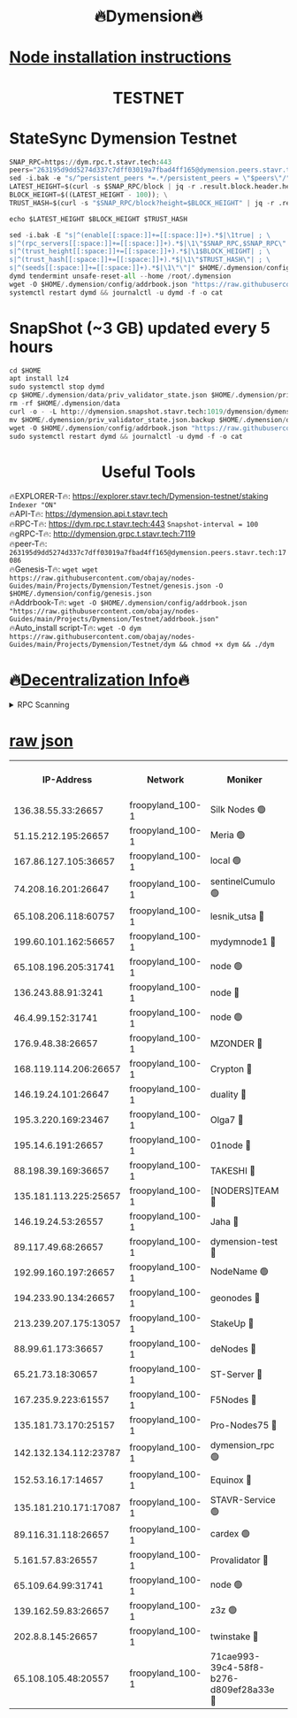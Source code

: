<h1 align="center"> 🔥Dymension🔥</h1>

[Node installation instructions](https://github.com/obajay/nodes-Guides/tree/main/Projects/Dymension/Testnet)
=

<h1 align="center"> TESTNET</h1>

# StateSync Dymension Testnet
```python
SNAP_RPC=https://dym.rpc.t.stavr.tech:443
peers="263195d9dd5274d337c7dff03019a7fbad4ff165@dymension.peers.stavr.tech:17086"
sed -i.bak -e "s/^persistent_peers *=.*/persistent_peers = \"$peers\"/" $HOME/.dymension/config/config.toml
LATEST_HEIGHT=$(curl -s $SNAP_RPC/block | jq -r .result.block.header.height); \
BLOCK_HEIGHT=$((LATEST_HEIGHT - 100)); \
TRUST_HASH=$(curl -s "$SNAP_RPC/block?height=$BLOCK_HEIGHT" | jq -r .result.block_id.hash)

echo $LATEST_HEIGHT $BLOCK_HEIGHT $TRUST_HASH

sed -i.bak -E "s|^(enable[[:space:]]+=[[:space:]]+).*$|\1true| ; \
s|^(rpc_servers[[:space:]]+=[[:space:]]+).*$|\1\"$SNAP_RPC,$SNAP_RPC\"| ; \
s|^(trust_height[[:space:]]+=[[:space:]]+).*$|\1$BLOCK_HEIGHT| ; \
s|^(trust_hash[[:space:]]+=[[:space:]]+).*$|\1\"$TRUST_HASH\"| ; \
s|^(seeds[[:space:]]+=[[:space:]]+).*$|\1\"\"|" $HOME/.dymension/config/config.toml
dymd tendermint unsafe-reset-all --home /root/.dymension
wget -O $HOME/.dymension/config/addrbook.json "https://raw.githubusercontent.com/obajay/nodes-Guides/main/Projects/Dymension/addrbook.json"
systemctl restart dymd && journalctl -u dymd -f -o cat

```
# SnapShot (~3 GB) updated every 5 hours
```python
cd $HOME
apt install lz4
sudo systemctl stop dymd
cp $HOME/.dymension/data/priv_validator_state.json $HOME/.dymension/priv_validator_state.json.backup
rm -rf $HOME/.dymension/data
curl -o - -L http://dymension.snapshot.stavr.tech:1019/dymension/dymension-snap.tar.lz4 | lz4 -c -d - | tar -x -C $HOME/.dymension --strip-components 2
mv $HOME/.dymension/priv_validator_state.json.backup $HOME/.dymension/data/priv_validator_state.json
wget -O $HOME/.dymension/config/addrbook.json "https://raw.githubusercontent.com/obajay/nodes-Guides/main/Projects/Dymension/addrbook.json"
sudo systemctl restart dymd && journalctl -u dymd -f -o cat
```

 <h1 align="center"> Useful Tools</h1>

🔥EXPLORER-T🔥:     https://explorer.stavr.tech/Dymension-testnet/staking        `Indexer "ON"` \
🔥API-T🔥:          https://dymension.api.t.stavr.tech \
🔥RPC-T🔥:          https://dym.rpc.t.stavr.tech:443                  `Snapshot-interval = 100` \
🔥gRPC-T🔥:         http://dymension.grpc.t.stavr.tech:7119 \
🔥peer-T🔥:         `263195d9dd5274d337c7dff03019a7fbad4ff165@dymension.peers.stavr.tech:17086` \
🔥Genesis-T🔥:     ```wget wget https://raw.githubusercontent.com/obajay/nodes-Guides/main/Projects/Dymension/Testnet/genesis.json -O $HOME/.dymension/config/genesis.json``` \
🔥Addrbook-T🔥:    ```wget -O $HOME/.dymension/config/addrbook.json "https://raw.githubusercontent.com/obajay/nodes-Guides/main/Projects/Dymension/Testnet/addrbook.json"``` \
🔥Auto_install script-T🔥: ```wget -O dym https://raw.githubusercontent.com/obajay/nodes-Guides/main/Projects/Dymension/Testnet/dym && chmod +x dym && ./dym```

🔥[Decentralization Info](https://github.com/obajay/StateSync-snapshots/tree/main/Projects/Dymension/Decentralization)🔥
=

<details>
<summary>RPC Scanning</summary>

<h2 align="center"> We scan nodes in real time every 4 hours. And we provide the final result of RPC endpoints.
We cannot influence the operation of these nodes in any way. </h2>


```python
If Voting Power is higher than 0 --> then the Node is a validator of the network and may be subject to attack and be a potential threat to the chain.
```
```python
We marked such validators with a red symbol
```

</details>

[raw json](https://rpc-check.dymt.stavr.tech/dymt/rpc-dymt-result.json)
=


<table><tr><th>IP-Address</th><th>Network</th><th>Moniker</th><th>Latest Block Height</th><th>Earliest Block Height</th><th>Catching Up</th><th>Tx Index</th><th>Voting Power</th><th>Scan Time</th></tr><tr><td>136.38.55.33:26657</td><td>froopyland_100-1</td><td>Silk Nodes 🟢</td><td>2438709</td><td>1</td><td>False</td><td>on</td><td>0</td><td>2024-02-05T02:48:20.938621101UTC</td></tr><tr><td>51.15.212.195:26657</td><td>froopyland_100-1</td><td>Meria 🟢</td><td>1651535</td><td>1238063</td><td>False</td><td>on</td><td>0</td><td>2024-02-05T02:47:08.613631032UTC</td></tr><tr><td>167.86.127.105:36657</td><td>froopyland_100-1</td><td>local 🟢</td><td>1651535</td><td>1318001</td><td>False</td><td>off</td><td>0</td><td>2024-02-05T02:48:20.079485125UTC</td></tr><tr><td>74.208.16.201:26647</td><td>froopyland_100-1</td><td>sentinelCumulo 🟢</td><td>2438698</td><td>1652923</td><td>False</td><td>on</td><td>0</td><td>2024-02-05T02:47:12.882054216UTC</td></tr><tr><td>65.108.206.118:60757</td><td>froopyland_100-1</td><td>lesnik_utsa 🔴</td><td>2438701</td><td>1652923</td><td>False</td><td>on</td><td>1</td><td>2024-02-05T02:47:31.371027930UTC</td></tr><tr><td>199.60.101.162:56657</td><td>froopyland_100-1</td><td>mydymnode1 🔴</td><td>2438701</td><td>1652923</td><td>False</td><td>off</td><td>3</td><td>2024-02-05T02:47:32.161799613UTC</td></tr><tr><td>65.108.196.205:31741</td><td>froopyland_100-1</td><td>node 🟢</td><td>2438705</td><td>1652923</td><td>False</td><td>on</td><td>0</td><td>2024-02-05T02:47:55.919430332UTC</td></tr><tr><td>136.243.88.91:3241</td><td>froopyland_100-1</td><td>node 🔴</td><td>2438706</td><td>1652923</td><td>False</td><td>on</td><td>1</td><td>2024-02-05T02:48:04.278514441UTC</td></tr><tr><td>46.4.99.152:31741</td><td>froopyland_100-1</td><td>node 🟢</td><td>2438707</td><td>1652923</td><td>False</td><td>on</td><td>0</td><td>2024-02-05T02:48:06.656495898UTC</td></tr><tr><td>176.9.48.38:26657</td><td>froopyland_100-1</td><td>MZONDER 🔴</td><td>2438708</td><td>1652923</td><td>False</td><td>on</td><td>1</td><td>2024-02-05T02:48:15.134584237UTC</td></tr><tr><td>168.119.114.206:26657</td><td>froopyland_100-1</td><td>Crypton 🔴</td><td>2438711</td><td>1652923</td><td>False</td><td>off</td><td>1</td><td>2024-02-05T02:48:27.975893849UTC</td></tr><tr><td>146.19.24.101:26647</td><td>froopyland_100-1</td><td>duality 🔴</td><td>2438704</td><td>1655313</td><td>False</td><td>on</td><td>1</td><td>2024-02-05T02:47:48.254109836UTC</td></tr><tr><td>195.3.220.169:23467</td><td>froopyland_100-1</td><td>Olga7 🔴</td><td>2438708</td><td>1655313</td><td>False</td><td>on</td><td>1</td><td>2024-02-05T02:48:15.595618200UTC</td></tr><tr><td>195.14.6.191:26657</td><td>froopyland_100-1</td><td>01node 🔴</td><td>2438710</td><td>1655732</td><td>False</td><td>on</td><td>1</td><td>2024-02-05T02:48:27.732248681UTC</td></tr><tr><td>88.198.39.169:36657</td><td>froopyland_100-1</td><td>TAKESHI 🔴</td><td>2438698</td><td>1656584</td><td>False</td><td>on</td><td>1</td><td>2024-02-05T02:47:13.170090390UTC</td></tr><tr><td>135.181.113.225:25657</td><td>froopyland_100-1</td><td>[NODERS]TEAM 🔴</td><td>2438706</td><td>1656584</td><td>False</td><td>on</td><td>1</td><td>2024-02-05T02:47:59.204848579UTC</td></tr><tr><td>146.19.24.53:26557</td><td>froopyland_100-1</td><td>Jaha 🔴</td><td>2438706</td><td>1656584</td><td>False</td><td>off</td><td>1</td><td>2024-02-05T02:48:04.016283965UTC</td></tr><tr><td>89.117.49.68:26657</td><td>froopyland_100-1</td><td>dymension-test 🔴</td><td>2438711</td><td>1723012</td><td>False</td><td>on</td><td>1</td><td>2024-02-05T02:48:28.290783417UTC</td></tr><tr><td>192.99.160.197:26657</td><td>froopyland_100-1</td><td>NodeName 🟢</td><td>1829304</td><td>1826584</td><td>False</td><td>on</td><td>0</td><td>2024-02-05T02:48:33.166908433UTC</td></tr><tr><td>194.233.90.134:26657</td><td>froopyland_100-1</td><td>geonodes 🔴</td><td>2438704</td><td>2015001</td><td>False</td><td>on</td><td>1</td><td>2024-02-05T02:47:49.270342421UTC</td></tr><tr><td>213.239.207.175:13057</td><td>froopyland_100-1</td><td>StakeUp 🔴</td><td>2438711</td><td>2060558</td><td>False</td><td>off</td><td>1</td><td>2024-02-05T02:48:33.415723804UTC</td></tr><tr><td>88.99.61.173:36657</td><td>froopyland_100-1</td><td>deNodes 🔴</td><td>2438705</td><td>2077398</td><td>False</td><td>off</td><td>1</td><td>2024-02-05T02:47:56.294253071UTC</td></tr><tr><td>65.21.73.18:30657</td><td>froopyland_100-1</td><td>ST-Server 🔴</td><td>2438697</td><td>2082417</td><td>False</td><td>on</td><td>1</td><td>2024-02-05T02:47:09.662430982UTC</td></tr><tr><td>167.235.9.223:61557</td><td>froopyland_100-1</td><td>F5Nodes 🔴</td><td>2438702</td><td>2100380</td><td>False</td><td>off</td><td>1</td><td>2024-02-05T02:47:36.546106211UTC</td></tr><tr><td>135.181.73.170:25157</td><td>froopyland_100-1</td><td>Pro-Nodes75 🔴</td><td>2438700</td><td>2138700</td><td>False</td><td>on</td><td>1</td><td>2024-02-05T02:47:24.305262051UTC</td></tr><tr><td>142.132.134.112:23787</td><td>froopyland_100-1</td><td>dymension_rpc 🟢</td><td>2438704</td><td>2138704</td><td>False</td><td>on</td><td>0</td><td>2024-02-05T02:47:47.471110842UTC</td></tr><tr><td>152.53.16.17:14657</td><td>froopyland_100-1</td><td>Equinox 🔴</td><td>2438698</td><td>2169800</td><td>False</td><td>on</td><td>1</td><td>2024-02-05T02:47:12.017491556UTC</td></tr><tr><td>135.181.210.171:17087</td><td>froopyland_100-1</td><td>STAVR-Service 🟢</td><td>2438699</td><td>2225118</td><td>False</td><td>on</td><td>0</td><td>2024-02-05T02:47:19.175924244UTC</td></tr><tr><td>89.116.31.118:26657</td><td>froopyland_100-1</td><td>cardex 🟢</td><td>2438703</td><td>2339417</td><td>False</td><td>on</td><td>0</td><td>2024-02-05T02:47:43.076468048UTC</td></tr><tr><td>5.161.57.83:26557</td><td>froopyland_100-1</td><td>Provalidator 🔴</td><td>2438697</td><td>2339618</td><td>False</td><td>on</td><td>1</td><td>2024-02-05T02:47:09.274433788UTC</td></tr><tr><td>65.109.64.99:31741</td><td>froopyland_100-1</td><td>node 🟢</td><td>2438700</td><td>2339618</td><td>False</td><td>on</td><td>0</td><td>2024-02-05T02:47:28.884654161UTC</td></tr><tr><td>139.162.59.83:26657</td><td>froopyland_100-1</td><td>z3z 🟢</td><td>2438698</td><td>2374973</td><td>False</td><td>on</td><td>0</td><td>2024-02-05T02:47:16.555186648UTC</td></tr><tr><td>202.8.8.145:26657</td><td>froopyland_100-1</td><td>twinstake 🔴</td><td>2438706</td><td>2384116</td><td>False</td><td>off</td><td>1</td><td>2024-02-05T02:48:03.647306951UTC</td></tr><tr><td>65.108.105.48:20557</td><td>froopyland_100-1</td><td>71cae993-39c4-58f8-b276-d809ef28a33e 🔴</td><td>2438704</td><td>2432923</td><td>False</td><td>on</td><td>1</td><td>2024-02-05T02:47:47.907680469UTC</td></tr></table>
